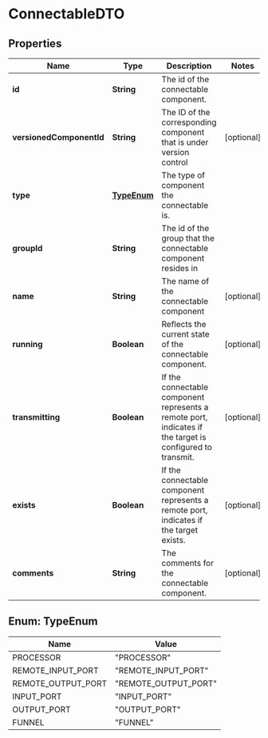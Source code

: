 
# ConnectableDTO

## Properties
Name | Type | Description | Notes
------------ | ------------- | ------------- | -------------
**id** | **String** | The id of the connectable component. | 
**versionedComponentId** | **String** | The ID of the corresponding component that is under version control |  [optional]
**type** | [**TypeEnum**](#TypeEnum) | The type of component the connectable is. | 
**groupId** | **String** | The id of the group that the connectable component resides in | 
**name** | **String** | The name of the connectable component |  [optional]
**running** | **Boolean** | Reflects the current state of the connectable component. |  [optional]
**transmitting** | **Boolean** | If the connectable component represents a remote port, indicates if the target is configured to transmit. |  [optional]
**exists** | **Boolean** | If the connectable component represents a remote port, indicates if the target exists. |  [optional]
**comments** | **String** | The comments for the connectable component. |  [optional]


<a name="TypeEnum"></a>
## Enum: TypeEnum
Name | Value
---- | -----
PROCESSOR | &quot;PROCESSOR&quot;
REMOTE_INPUT_PORT | &quot;REMOTE_INPUT_PORT&quot;
REMOTE_OUTPUT_PORT | &quot;REMOTE_OUTPUT_PORT&quot;
INPUT_PORT | &quot;INPUT_PORT&quot;
OUTPUT_PORT | &quot;OUTPUT_PORT&quot;
FUNNEL | &quot;FUNNEL&quot;



